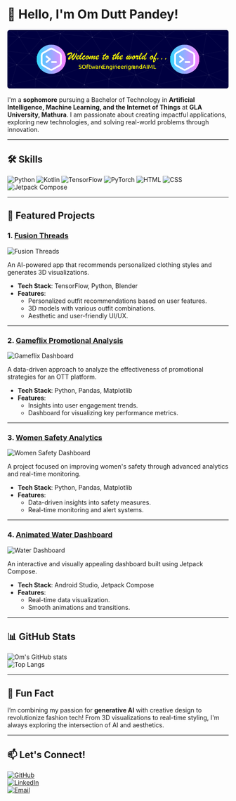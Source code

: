 # 👋 Hello, I'm Om Dutt Pandey!  
![Profile Banner](https://raw.githubusercontent.com/ompandey21/ompandey21/main/github-header-image.png)

I'm a **sophomore** pursuing a Bachelor of Technology in **Artificial Intelligence, Machine Learning, and the Internet of Things** at **GLA University, Mathura**. I am passionate about creating impactful applications, exploring new technologies, and solving real-world problems through innovation.

---

## 🛠️ Skills
![Python](https://img.shields.io/badge/Python-3776AB?style=for-the-badge&logo=python&logoColor=white)
![Kotlin](https://img.shields.io/badge/Kotlin-0095D5?style=for-the-badge&logo=kotlin&logoColor=white)
![TensorFlow](https://img.shields.io/badge/TensorFlow-FF6F00?style=for-the-badge&logo=tensorflow&logoColor=white)
![PyTorch](https://img.shields.io/badge/PyTorch-EE4C2C?style=for-the-badge&logo=pytorch&logoColor=white)
![HTML](https://img.shields.io/badge/HTML5-E34F26?style=for-the-badge&logo=html5&logoColor=white)
![CSS](https://img.shields.io/badge/CSS3-1572B6?style=for-the-badge&logo=css3&logoColor=white)
![Jetpack Compose](https://img.shields.io/badge/Jetpack%20Compose-4285F4?style=for-the-badge&logo=android&logoColor=white)

---

## 🌟 Featured Projects
### 1. [Fusion Threads](https://github.com/ompandey21/Fusion-Threads)
![Fusion Threads](https://via.placeholder.com/800x200.png?text=Fusion+Threads+Visualization)

An AI-powered app that recommends personalized clothing styles and generates 3D visualizations.  
- **Tech Stack**: TensorFlow, Python, Blender  
- **Features**:
  - Personalized outfit recommendations based on user features.
  - 3D models with various outfit combinations.
  - Aesthetic and user-friendly UI/UX.  

---

### 2. [Gameflix Promotional Analysis](https://github.com/ompandey21/Gameflix-Analysis)
![Gameflix Dashboard](https://via.placeholder.com/800x200.png?text=Gameflix+Promotional+Dashboard)

A data-driven approach to analyze the effectiveness of promotional strategies for an OTT platform.  
- **Tech Stack**: Python, Pandas, Matplotlib  
- **Features**:
  - Insights into user engagement trends.
  - Dashboard for visualizing key performance metrics.  

---

### 3. [Women Safety Analytics](https://github.com/ompandey21/Women-Safety-Analytics)
![Women Safety Dashboard](https://via.placeholder.com/800x400.png?text=Real-Time+Women+Safety+Monitoring)


A project focused on improving women's safety through advanced analytics and real-time monitoring.  
- **Tech Stack**: Python, Pandas, Matplotlib  
- **Features**:
  - Data-driven insights into safety measures.
  - Real-time monitoring and alert systems.  

---

### 4. [Animated Water Dashboard](https://github.com/ompandey21/Water-Dashboard)
![Water Dashboard](https://via.placeholder.com/800x200.png?text=Animated+Water+Dashboard)

An interactive and visually appealing dashboard built using Jetpack Compose.  
- **Tech Stack**: Android Studio, Jetpack Compose  
- **Features**:
  - Real-time data visualization.
  - Smooth animations and transitions.  

---

## 📊 GitHub Stats
![Om's GitHub stats](https://github-readme-stats.vercel.app/api?username=ompandey21&show_icons=true&theme=radical)  
![Top Langs](https://github-readme-stats.vercel.app/api/top-langs/?username=ompandey21&layout=compact&theme=radical)

---

## 🎯 Fun Fact
I’m combining my passion for **generative AI** with creative design to revolutionize fashion tech! From 3D visualizations to real-time styling, I'm always exploring the intersection of AI and aesthetics.

---

## 📫 Let's Connect!
[![GitHub](https://img.shields.io/badge/GitHub-ompandey21-181717?style=for-the-badge&logo=github)](https://github.com/ompandey21)  
[![LinkedIn](https://img.shields.io/badge/LinkedIn-Connect-blue?style=for-the-badge&logo=linkedin)](https://www.linkedin.com/in/odp3063/)  
[![Email](https://img.shields.io/badge/Email-Say_Hi!-orange?style=for-the-badge&logo=gmail)](omdutt2004@gmail.com)  
